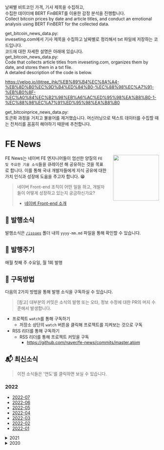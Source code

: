 날짜별 비트코인 가격, 기사 제목을 수집하고,  
수집한 데이터에 BERT FinBERT를 이용한 감정 분석을 진행합니다.     
Collect bitcoin prices by date and article titles,
and conduct an emotional analysis using BERT FinBERT for the collected data.  

get_bitcoin_news_data.py:   
inveseting.com에서 기사 제목을 수집하고 날짜별로 정리해서 txt 파일에 저장하는 코드입니다.  
코드에 대한 자세한 설명은 아래에 있습니다.  
get_bitcoin_news_data.py:   
Code that collects article titles from inveseting.com, organizes them by date, and stores them in a txt file.  
A detailed description of the code is below.

https://velog.io/@tree_jhk/%EB%89%B4%EC%8A%A4-%EB%8D%B0%EC%9D%B4%ED%84%B0-%EC%88%98%EC%A7%91-%EB%B0%8F-%EC%A0%84%EC%B2%98%EB%A6%AC%ED%95%98%EA%B8%B0-1-%EC%88%98%EC%A7%91%ED%95%98%EA%B8%B0

get_bitcoinprice_news_data.py:  
토큰화 과정을 거치고 불용어를 제거했습니다. 머신러닝으로 텍스트 데이터를 수집할 때는 전처리를 꼼꼼히 해야하기 때문에 추천합니다.


# FE News

<img src="./assets/logo.svg" width="150" align="right" style="margin:0 0 0 20px">

FE News는 네이버 FE 엔지니어들이 엄선한 양질의 `FE 및 주요한 기술 소식`들을 큐레이션 해 공유하는 것을 목표로 합니다.
이를 통해 국내 개발자들에게 지식 공유에 대한 가치 인식과 성장에 도움을 주고자 합니다. :grin:

> 네이버 Front-end 조직이 어떤 일을 하고, 개발자들이 어떻게 성장하고 있는지 궁금하신가요?<br>
>
> - [네이버 Front-end 소개](../../tree/fe-org)

## 🚩 발행소식

발행소식은 [`/issues`](/issues) 폴더 내의 `yyyy-mm.md` 파일을 통해 확인할 수 있습니다.

## 📆 발행주기

매월 첫째 주 수요일, 월 1회 발행

## 🔔 구독방법
다음의 2가지 방법을 통해 발행 소식을 구독하실 수 있습니다.
> [참고] 대부분의 커밋은 소식의 발행 또는 오타, 정보 수정에 대한 PR의 머지 수준에서 발생합니다.

- 프로젝트 `watch`를 통해 구독하기
  - 저장소 상단의 `watch` 버튼을 클릭해 프로젝트를 지켜보는 것으로 구독
- RSS 리더를 통해 구독하기
  - RSS 리더를 통해 프로젝트 커밋을 구독
    - https://github.com/naver/fe-news/commits/master.atom

## 📬 최신소식

> 이전 소식들은 '연도'를 클릭하면 보실 수 있습니다.
### 2022
- [2022-07](/issues/2022-07.md)
- [2022-06](/issues/2022-06.md)
- [2022-05](/issues/2022-05.md)
- [2022-04](/issues/2022-04.md)
- [2022-03](/issues/2022-03.md)
- [2022-02](/issues/2022-02.md)
- [2022-01](/issues/2022-01.md)

<details>
  <summary>2021</summary>

- [2021-12](/issues/2021-12.md)
- [2021-11](/issues/2021-11.md)
- [2021-10](/issues/2021-10.md)
- [2021-09](/issues/2021-09.md)
- [2021-08](/issues/2021-08.md)
- [2021-07](/issues/2021-07.md)
- [2021-06](/issues/2021-06.md)
- [2021-05](/issues/2021-05.md)
- [2021-04](/issues/2021-04.md)
- [2021-03](/issues/2021-03.md)
- [2021-02](/issues/2021-02.md)
- [2021-01](/issues/2021-01.md)
</details>
<details>
  <summary>2020</summary>

- [2020-12](/issues/2020-12.md)
- [2020-11](/issues/2020-11.md)
- [2020-10](/issues/2020-10.md)
- [2020-09](/issues/2020-09.md)
- [2020-08](/issues/2020-08.md)
- [2020-07](/issues/2020-07.md)
- [2020-06](/issues/2020-06.md)
- [2020-05](/issues/2020-05.md)
- [2020-04](/issues/2020-04.md)
- [2020-03](/issues/2020-03.md)
- [2020-02](/issues/2020-02.md)
</details>
